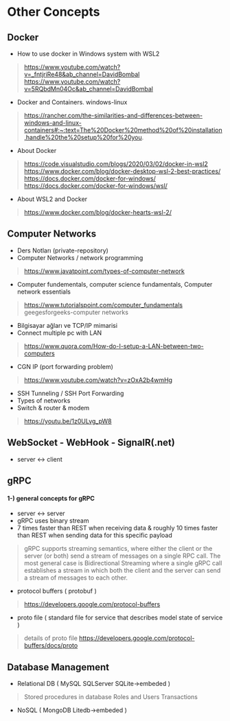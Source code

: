 
# Other Concepts

## Docker
* How to use docker in Windows system with WSL2
> https://www.youtube.com/watch?v=_fntjriRe48&ab_channel=DavidBombal <br/>
> https://www.youtube.com/watch?v=5RQbdMn04Oc&ab_channel=DavidBombal

* Docker and Containers. windows-linux 
> https://rancher.com/the-similarities-and-differences-between-windows-and-linux-containers#:~:text=The%20Docker%20method%20of%20installation,handle%20the%20setup%20for%20you.

* About Docker
> https://code.visualstudio.com/blogs/2020/03/02/docker-in-wsl2 <br/>
> https://www.docker.com/blog/docker-desktop-wsl-2-best-practices/ <br/>
> https://docs.docker.com/docker-for-windows/ <br/>
> https://docs.docker.com/docker-for-windows/wsl/

* About WSL2 and Docker
> https://www.docker.com/blog/docker-hearts-wsl-2/

## Computer Networks
* Ders Notları (private-repository)
* Computer Networks / network programming
> https://www.javatpoint.com/types-of-computer-network
* Computer fundementals, computer science fundamentals, Computer network essentials
> https://www.tutorialspoint.com/computer_fundamentals <br/>
> geegesforgeeks-computer networks 
* Bilgisayar ağları ve TCP/IP mimarisi
* Connect multiple pc with LAN
> https://www.quora.com/How-do-I-setup-a-LAN-between-two-computers
* CGN IP (port forwarding problem)
> https://www.youtube.com/watch?v=zOxA2b4wmHg
* SSH Tunneling / SSH Port Forwarding
* Types of networks
* Switch & router & modem 
> https://youtu.be/1z0ULvg_pW8

## WebSocket - WebHook - SignalR(.net)
* server <-> client

## gRPC
#### 1-) general concepts for gRPC
* server <-> server
* gRPC uses binary stream
* 7 times faster than REST when receiving data & roughly 10 times faster than REST when sending data for this specific payload
> gRPC supports streaming semantics, where either the client or the server (or both) send a stream of messages on a single RPC call. The most general case is Bidirectional Streaming where a single gRPC call establishes a stream in which both the client and the server can send a stream of messages to each other.
* protocol buffers ( protobuf ) 
> https://developers.google.com/protocol-buffers
* proto file ( standard file for service that describes model state of service )
> details of proto file https://developers.google.com/protocol-buffers/docs/proto

## Database Management
* Relational DB ( MySQL SQLServer SQLite->embeded )
> Stored procedures in database
> Roles and Users
> Transactions 
* NoSQL ( MongoDB Litedb->embeded )
